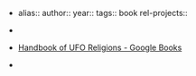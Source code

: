 - alias::
  author::
  year::
  tags:: book
  rel-projects::

-
- [Handbook of UFO Religions - Google Books](https://books.google.com.au/books?id=tkswEAAAQBAJ&pg=PA270&redir_esc=y#v=onepage&q&f=false)
-
